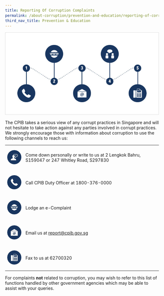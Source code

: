 ```yaml
---
title: Reporting Of Corruption Complaints
permalink: /about-corruption/prevention-and-education/reporting-of-corruption-complaints/
third_nav_title: Prevention & Education
---
```


<img src="/images/abt-corruption_rept-corruption-complaints.jpg" alt="reporting of corruption complaints">

The CPIB takes a serious view of any corrupt practices in Singapore and will not hesitate to take action against any parties involved in corrupt practices. We strongly encourage those with information about corruption to use the following channels to reach us:

<table>

  <tr>
    <td><p><img src="/images/icon_come-down.jpg" alt="come down personally"></p></td>
    <td><p>Come down personally or write to us at 2 Lengkok Bahru, S159047 or 247 Whitley Road, S297830</p></td>
  </tr>

  <tr>
    <td><p><img src="/images/icon_call-duty-officer.jpg" alt="call duty officer"></p></td>
    <td><p>Call CPIB Duty Officer at 1800-376-0000</p></td>
  </tr>

  <tr>
    <td><p><img src="/images/icon_lodge-e-complaint.jpg" alt="lodge e-complaint"></p></td>
    <td><p>Lodge an e-Complaint</p></td>
  </tr>
 
  <tr>
    <td><p><img src="/images/icon_email.jpg" alt="email"></p></td>
    <td><p>Email us at <a href = "mailto: report@cpib.gov.sg">report@cpib.gov.sg</a></p></td>
  </tr>
  
  <tr>
    <td><p><img src="/images/icon_fax.jpg" alt="fax"></p></td>
    <td><p>Fax to us at 62700320</p></td>
  </tr>

</table>

For complaints **not** related to corruption, you may wish to refer to this list of functions handled by other government agencies which may be able to assist with your queries.

